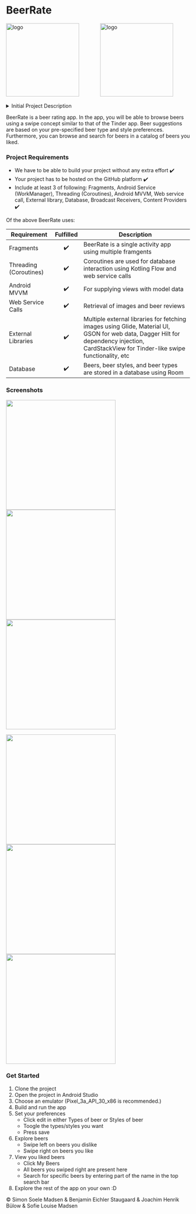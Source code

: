 # BeerRate 
<p float="left">
<img src="Screenshots/icon.png" alt="logo" width="200"/>
<img src"" width="50"/> <!--- Spacing -->
<img src="Screenshots/icon_round.png" alt="logo" width="200"/>
</p>


<details>
  <summary>Initial Project Description</summary>
  
Our idea is a beer/alcohol rating app where you can rate different types of alcohol individually and rate it in comparison to others. The alcohol types should ideally be retrieved from an online alcohol database and presented in the app.

It can be used as a platform to see reviews from others to get inspired and educated when you are shopping for alcohol or choosing your drink in a bar.

Furthermore, we were discussing a tinder-like rating system where you swipe right on the drinks you like and swipe left on drinks you dislike. This will result in creating a high score for drinks.

This means that we use these mandatory technologies as a minimum. Of course, we hope to implement more:

* Web Service Calls
* External Libraries
* Android MVVM
* Fragments
* Database
  
</details>

BeerRate is a beer rating app. In the app, you will be able to browse beers using a swipe concept similar to that of the Tinder app. Beer suggestions are based on your pre-specified beer type and style preferences. Furthermore, you can browse and search for beers in a catalog of beers you liked.

### Project Requirements

* We have to be able to build your project without any extra effort :heavy_check_mark:
* Your project has to be hosted on the GitHub platform :heavy_check_mark:
* Include at least 3 of following: Fragments, Android Service (WorkManager), Threading (Coroutines), Android MVVM, Web service call, External library, Database, Broadcast Receivers, Content Providers :heavy_check_mark:

Of the above BeerRate uses:

| **Requirement**        | **Fulfilled**            | **Description**                                                                              |
|------------------------|:------------------------:|----------------------------------------------------------------------------------------------|
| Fragments              | :heavy_check_mark:       | BeerRate is a single activity app using multiple framgents                                   |
| Threading (Coroutines) | :heavy_check_mark:       | Coroutines are used for database interaction using Kotling Flow and web service calls        |
| Android MVVM           | :heavy_check_mark:       | For supplying views with model data                                                          |
| Web Service Calls      | :heavy_check_mark:       | Retrieval of images and beer reviews                                                         |
| External Libraries     | :heavy_check_mark:       | Multiple external libraries for fetching images using Glide, Material UI, GSON for web data, Dagger Hilt for dependency injection, CardStackView for Tinder-like swipe functionality, etc |
| Database               | :heavy_check_mark:       | Beers, beer styles, and beer types are stored in a database using Room                       |

### Screenshots

<p float="left">
  <img src="Screenshots/Preferences.png" width="300"/>
  <img src="Screenshots/Explore.png" width="300"/>
  <img src="Screenshots/MyBeers.png" width="300"/>
</p>  
<p float="left">
  <img src="Screenshots/PreferencesEdit.png" width="300"/>
  <img src="Screenshots/ExploreInfo.png" width="300"/>
  <img src="Screenshots/MyBeersSearch.png" width="300"/>
</p>

### Get Started
1. Clone the project
2. Open the project in Android Studio
3. Choose an emulator (Pixel_3a_API_30_x86 is recommended.)
4. Build and run the app
5. Set your preferences
    * Click edit in either Types of beer or Styles of beer
    * Toogle the types/styles you want
    * Press save
6. Explore beers
    * Swipe left on beers you dislike
    * Swipe right on beers you like
7. View you liked beers
    * Click My Beers
    * All beers you swiped right are present here
    * Search for specific beers by entering part of the name in the top search bar
8. Explore the rest of the app on your own :D


© Simon Soele Madsen & Benjamin Eichler Staugaard & Joachim Henrik Bülow & Sofie Louise Madsen
